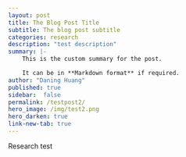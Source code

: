 ```yaml
---
layout: post
title: The Blog Post Title
subtitle: The blog post subtitle
categories: research
description: "test description"
summary: |-
    This is the custom summary for the post.

    It can be in **Markdown format** if required.
author: "Daning Huang"
published: true
sidebar:  false
permalink: /testpost2/
hero_image: /img/test2.png
hero_darken: true
link-new-tab: true
---
```


Research test
